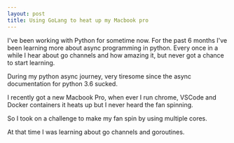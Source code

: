 ```yaml
---
layout: post
title: Using GoLang to heat up my Macbook pro
---
```



I've been working with Python for sometime now. For the past 6 months I've been learning more about async programming in python.
Every once in a while I hear about go channels and how amazing it, but never got a chance to start learning.

During my python async journey, very tiresome since the async documentation for python 3.6 sucked.  

I recently got a new Macbook Pro, when ever I run chrome, VSCode and Docker containers it heats up but I never heard the fan spinning.

So I took on a challenge to make my fan spin by using multiple cores.  

At that time I was learning about go channels and goroutines.




